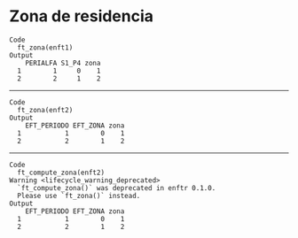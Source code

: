 # Zona de residencia

    Code
      ft_zona(enft1)
    Output
        PERIALFA S1_P4 zona
      1        1     0    1
      2        2     1    2

---

    Code
      ft_zona(enft2)
    Output
        EFT_PERIODO EFT_ZONA zona
      1           1        0    1
      2           2        1    2

---

    Code
      ft_compute_zona(enft2)
    Warning <lifecycle_warning_deprecated>
      `ft_compute_zona()` was deprecated in enftr 0.1.0.
      Please use `ft_zona()` instead.
    Output
        EFT_PERIODO EFT_ZONA zona
      1           1        0    1
      2           2        1    2

